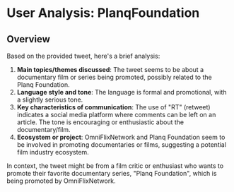 # User Analysis: PlanqFoundation

## Overview

Based on the provided tweet, here's a brief analysis:

1. **Main topics/themes discussed**: The tweet seems to be about a documentary film or series being promoted, possibly related to the Planq Foundation.
2. **Language style and tone**: The language is formal and promotional, with a slightly serious tone.
3. **Key characteristics of communication**: The use of "RT" (retweet) indicates a social media platform where comments can be left on an article. The tone is encouraging or enthusiastic about the documentary/film.
4. **Ecosystem or project**: OmniFlixNetwork and Planq Foundation seem to be involved in promoting documentaries or films, suggesting a potential film industry ecosystem.

In context, the tweet might be from a film critic or enthusiast who wants to promote their favorite documentary series, "Planq Foundation", which is being promoted by OmniFlixNetwork.